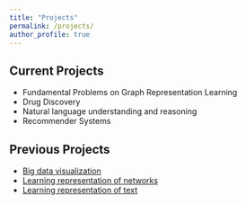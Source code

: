 ```yaml
---
title: "Projects"
permalink: /projects/
author_profile: true
---
```

Current Projects
---
* Fundamental Problems on Graph Representation Learning
* Drug Discovery
* Natural language understanding and reasoning
* Recommender Systems

Previous Projects
---
* [Big data visualization](../selected_projects/visualization)
* [Learning representation of networks](/selected_projects/network_representation)
* [Learning representation of text](/selected_projects/text_representation)
